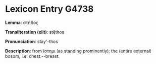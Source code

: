 # Lexicon Entry G4738

**Lemma**: στῆθος

**Transliteration (xlit)**: stēthos

**Pronunciation**: stay'-thos

**Description**:
from ἵστημι (as standing prominently); the (entire external) bosom, i.e. chest:--breast.
